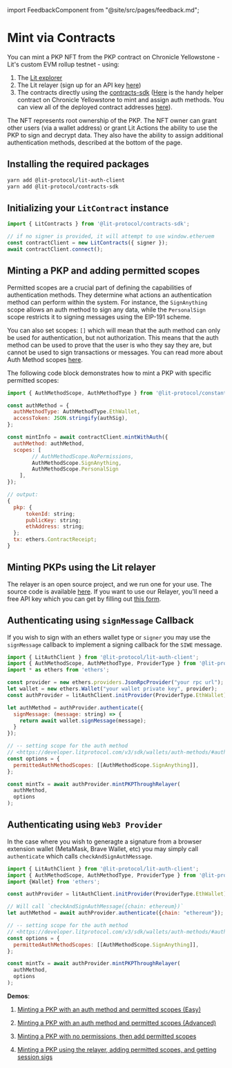 import FeedbackComponent from "@site/src/pages/feedback.md";

# Mint via Contracts

You can mint a PKP NFT from the PKP contract on Chronicle Yellowstone - Lit's custom EVM rollup testnet - using:
1. The [Lit explorer](https://explorer.litprotocol.com)
2. The Lit relayer (sign up for an API key [here](https://forms.gle/RNZYtGYTY9BcD9MEA))
3. The contracts directly using the [contracts-sdk](https://js-sdk.litprotocol.com/modules/contracts_sdk_src.html) ([Here](https://chain.litprotocol.com/address/0xDe905Fde36562270AA6FEeBAbC5aB1f440f733c2) is the handy helper contract on Chronicle Yellowstone to mint and assign auth methods. You can view all of the deployed contract addresses [here](https://github.com/LIT-Protocol/networks/tree/main/)).

The NFT represents root ownership of the PKP. The NFT owner can grant other users (via a wallet address) or grant Lit Actions the ability to use the PKP to sign and decrypt data. They also have the ability to assign additional authentication methods, described at the bottom of the page.


## Installing the required packages
```bash
yarn add @lit-protocol/lit-auth-client
yarn add @lit-protocol/contracts-sdk
```

## Initializing your `LitContract` instance
```js
import { LitContracts } from '@lit-protocol/contracts-sdk';

// if no signer is provided, it will attempt to use window.etheruem
const contractClient = new LitContracts({ signer });
await contractClient.connect();
```

## Minting a PKP and adding permitted scopes
Permitted scopes are a crucial part of defining the capabilities of authentication methods. They determine what actions an authentication method can perform within the system. For instance, the `SignAnything` scope allows an auth method to sign any data, while the `PersonalSign` scope restricts it to signing messages using the EIP-191 scheme. 

You can also set scopes: `[]` which will mean that the auth method can only be used for authentication, but not authorization. This means that the auth method can be used to prove that the user is who they say they are, but cannot be used to sign transactions or messages. You can read more about Auth Method scopes [here](../auth-methods/#auth-method-scopes).

The following code block demonstrates how to mint a PKP with specific permitted scopes:

```js
import { AuthMethodScope, AuthMethodType } from '@lit-protocol/constants';

const authMethod = {
  authMethodType: AuthMethodType.EthWallet,
  accessToken: JSON.stringify(authSig),
};

const mintInfo = await contractClient.mintWithAuth({
  authMethod: authMethod,
  scopes: [
		// AuthMethodScope.NoPermissions,
		AuthMethodScope.SignAnything, 
		AuthMethodScope.PersonalSign
	],
});

// output:
{
  pkp: {
      tokenId: string;
      publicKey: string;
      ethAddress: string;
  };
  tx: ethers.ContractReceipt;
}
```

## Minting PKPs using the Lit relayer 

The relayer is an open source project, and we run one for your use.  The source code is available [here](https://github.com/LIT-Protocol/relay-server).  If you want to use our Relayer, you'll need a free API key which you can get by filling out [this form](https://forms.gle/RNZYtGYTY9BcD9MEA).

## Authenticating using `signMessage` Callback
If you wish to sign with an ethers wallet type or `signer` you may use the `signMessage` callback to implement a signing callback for the `SIWE` message.
```js
import { LitAuthClient } from '@lit-protocol/lit-auth-client';
import { AuthMethodScope, AuthMethodType, ProviderType } from '@lit-protocol/constants';
import * as ethers from 'ethers';

const provider = new ethers.providers.JsonRpcProvider("your rpc url");
let wallet = new ethers.Wallet("your wallet private key", provider);
const authProvider = litAuthClient.initProvider(ProviderType.EthWallet);

let authMethod = authProvider.authenticate({
  signMessage: (message: string) => {
    return await wallet.signMessage(message);
  }
});

// -- setting scope for the auth method
// <https://developer.litprotocol.com/v3/sdk/wallets/auth-methods/#auth-method-scopes>
const options = {
  permittedAuthMethodScopes: [[AuthMethodScope.SignAnything]],
};

const mintTx = await authProvider.mintPKPThroughRelayer(
  authMethod,
  options
);
```

## Authenticating using `Web3 Provider`
In the case where you wish to generagte a signature from a browser extension wallet (MetaMask, Brave Wallet, etc)
you may simply call `authenticate` which calls `checkAndSignAuthMessage`.
```js
import { LitAuthClient } from '@lit-protocol/lit-auth-client';
import { AuthMethodScope, AuthMethodType, ProviderType } from '@lit-protocol/constants';
import {Wallet} from 'ethers';

const authProvider = litAuthClient.initProvider(ProviderType.EthWallet);

// Will call `checkAndSignAuthMessage({chain: ethereum})`
let authMethod = await authProvider.authenticate({chain: "ethereum"});

// -- setting scope for the auth method
// <https://developer.litprotocol.com/v3/sdk/wallets/auth-methods/#auth-method-scopes>
const options = {
  permittedAuthMethodScopes: [[AuthMethodScope.SignAnything]],
};

const mintTx = await authProvider.mintPKPThroughRelayer(
  authMethod,
  options
);
```


**Demos**: 
1. [Minting a PKP with an auth method and permitted scopes (Easy)](https://github.com/LIT-Protocol/js-sdk/blob/feat/SDK-V3/e2e-nodejs/group-contracts/test-contracts-write-mint-a-pkp-and-set-scope-1-2-easy.mjs)

2. [Minting a PKP with an auth method and permitted scopes (Advanced)](https://github.com/LIT-Protocol/js-sdk/blob/feat/SDK-V3/e2e-nodejs/group-contracts/test-contracts-write-mint-a-pkp-and-set-scope-1-advanced.mjs)

3. [Minting a PKP with no permissions, then add permitted scopes](https://github.com/LIT-Protocol/js-sdk/blob/feat/SDK-V3/e2e-nodejs/group-contracts/test-contracts-write-mint-a-pkp-then-set-scope-1.mjs)

4. [Minting a PKP using the relayer, adding permitted scopes, and getting session sigs](https://github.com/LIT-Protocol/js-sdk/tree/feat/SDK-V3/e2e-nodejs/group-pkp-session-sigs)
<FeedbackComponent/>
